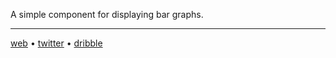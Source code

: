 A simple component for displaying bar graphs.

---

[web](http://www.russcampbell.net) •  [twitter](https://twitter.com/russcampbell) • [dribble](https://dribbble.com/russcampbell)



